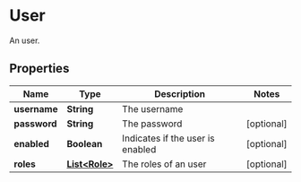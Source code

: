 

# User

An user.

## Properties

| Name | Type | Description | Notes |
|------------ | ------------- | ------------- | -------------|
|**username** | **String** | The username |  |
|**password** | **String** | The password |  [optional] |
|**enabled** | **Boolean** | Indicates if the user is enabled |  [optional] |
|**roles** | [**List&lt;Role&gt;**](Role.md) | The roles of an user |  [optional] |



